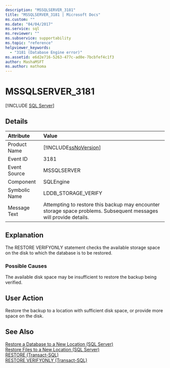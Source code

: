 ```yaml
---
description: "MSSQLSERVER_3181"
title: "MSSQLSERVER_3181 | Microsoft Docs"
ms.custom: ""
ms.date: "04/04/2017"
ms.service: sql
ms.reviewer: ""
ms.subservice: supportability
ms.topic: "reference"
helpviewer_keywords: 
  - "3181 (Database Engine error)"
ms.assetid: e6d2e716-5263-477c-ad0e-7bcbfef4c1f3
author: MashaMSFT
ms.author: mathoma
---
```

# MSSQLSERVER_3181
 [!INCLUDE [SQL Server](../../includes/applies-to-version/sqlserver.md)]
  
## Details  
  
| Attribute | Value |  
| :-------- | :---- |  
|Product Name|[!INCLUDE[ssNoVersion](../../includes/ssnoversion-md.md)]|  
|Event ID|3181|  
|Event Source|MSSQLSERVER|  
|Component|SQLEngine|  
|Symbolic Name|LDDB_STORAGE_VERIFY|  
|Message Text|Attempting to restore this backup may encounter storage space problems. Subsequent messages will provide details.|  
  
## Explanation  
The RESTORE VERIFYONLY statement checks the available storage space on the disk to which the database is to be restored.  
  
### Possible Causes  
The available disk space may be insufficient to restore the backup being verified.  
  
## User Action  
Restore the backup to a location with sufficient disk space, or provide more space on the disk.  
  
## See Also  
[Restore a Database to a New Location &#40;SQL Server&#41;](~/relational-databases/backup-restore/restore-a-database-to-a-new-location-sql-server.md)  
[Restore Files to a New Location &#40;SQL Server&#41;](~/relational-databases/backup-restore/restore-files-to-a-new-location-sql-server.md)  
[RESTORE &#40;Transact-SQL&#41;](~/t-sql/statements/restore-statements-transact-sql.md)  
[RESTORE VERIFYONLY &#40;Transact-SQL&#41;](~/t-sql/statements/restore-statements-verifyonly-transact-sql.md)  
  
